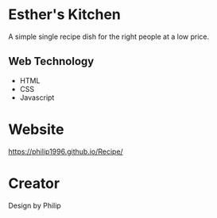 # Esther's Kitchen
A simple single recipe dish for the right people at a low price.
## Web Technology
* HTML
* CSS
* Javascript
# Website
https://philip1996.github.io/Recipe/
# Creator
Design by Philip
